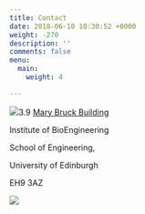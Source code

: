 ```yaml
---
title: Contact
date: 2018-06-10 10:30:52 +0000
weight: -270
description: ''
comments: false
menu:
  main:
    weight: 4

---
```

![](/uploads/Location.png)3.9 [Mary Bruck Building](https://w3w.co/rocket.scout.jolly "Mary Bruck Building")

Institute of BioEngineering

School of Engineering,

University of Edinburgh

EH9 3AZ

![](/uploads/image001.png)